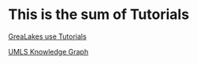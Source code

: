 # This is the sum of Tutorials 


[GreaLakes use Tutorials](https://github.com/JiazhaoLi/Tutorials/tree/master/GreatLakes)

[UMLS Knowledge Graph](https://github.com/JiazhaoLi/Tutorials/tree/master/UMLS_KnowledgeGraph)



